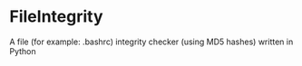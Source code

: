 FileIntegrity
===============

A file (for example: .bashrc) integrity checker (using MD5 hashes) written in Python
